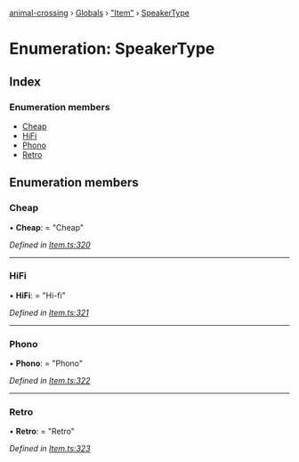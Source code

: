 [animal-crossing](../README.md) › [Globals](../globals.md) › ["Item"](../modules/_item_.md) › [SpeakerType](_item_.speakertype.md)

# Enumeration: SpeakerType

## Index

### Enumeration members

* [Cheap](_item_.speakertype.md#cheap)
* [HiFi](_item_.speakertype.md#hifi)
* [Phono](_item_.speakertype.md#phono)
* [Retro](_item_.speakertype.md#retro)

## Enumeration members

###  Cheap

• **Cheap**: = "Cheap"

*Defined in [Item.ts:320](https://github.com/Norviah/animal-crossing/blob/0850a1e/module/types/Item.ts#L320)*

___

###  HiFi

• **HiFi**: = "Hi-fi"

*Defined in [Item.ts:321](https://github.com/Norviah/animal-crossing/blob/0850a1e/module/types/Item.ts#L321)*

___

###  Phono

• **Phono**: = "Phono"

*Defined in [Item.ts:322](https://github.com/Norviah/animal-crossing/blob/0850a1e/module/types/Item.ts#L322)*

___

###  Retro

• **Retro**: = "Retro"

*Defined in [Item.ts:323](https://github.com/Norviah/animal-crossing/blob/0850a1e/module/types/Item.ts#L323)*
